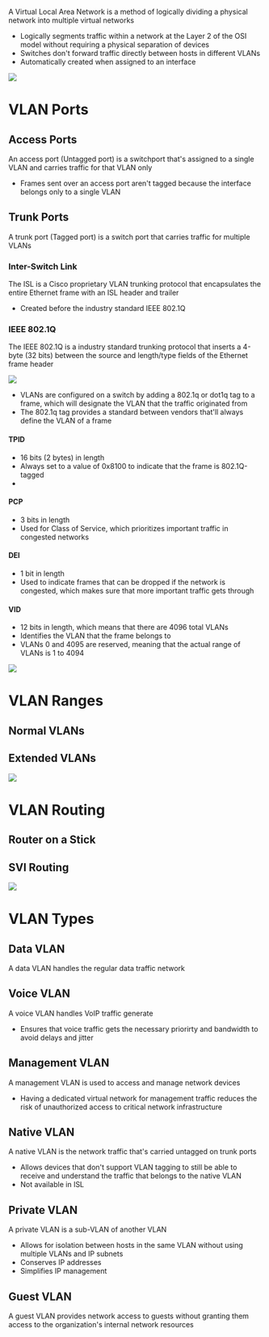 A Virtual Local Area Network is a method of logically dividing a physical network into multiple virtual networks

* Logically segments traffic within a network at the Layer 2 of the OSI model without requiring a physical separation of devices
* Switches don't forward traffic directly between hosts in different VLANs
* Automatically created when assigned to an interface

![](https://github.com/JonmarCorpuz/SecondBrain/blob/main/Assets/Whitespace.png)

# VLAN Ports

## Access Ports

An access port (Untagged port) is a switchport that's assigned to a single VLAN and carries traffic for that VLAN only

* Frames sent over an access port aren't tagged because the interface belongs only to a single VLAN

## Trunk Ports

A trunk port (Tagged port) is a switch port that carries traffic for multiple VLANs 

### Inter-Switch Link

The ISL is a Cisco proprietary VLAN trunking protocol that encapsulates the entire Ethernet frame with an ISL header and trailer

* Created before the industry standard IEEE 802.1Q

### IEEE 802.1Q

The IEEE 802.1Q is a industry standard trunking protocol that inserts a 4-byte (32 bits) between the source and length/type fields of the Ethernet frame header

![](https://github.com/JonmarCorpuz/SecondBrain/blob/main/Assets/dsfdfdgsgdfsgfdsgdfsfdsfdsfdsfddfsdfsfdsdsfdsg.png)

* VLANs are configured on a switch by adding a 802.1q or dot1q tag to a frame, which will designate the VLAN that the traffic originated from
* The 802.1q tag provides a standard between vendors that'll always define the VLAN of a frame

#### TPID 

* 16 bits (2 bytes) in length
* Always set to a value of 0x8100 to indicate that the frame is 802.1Q-tagged
* 

#### PCP

* 3 bits in length
* Used for Class of Service, which prioritizes important traffic in congested networks

#### DEI

* 1 bit in length
* Used to indicate frames that can be dropped if the network is congested, which makes sure that more important traffic gets through

#### VID

* 12 bits in length, which means that there are 4096 total VLANs
* Identifies the VLAN that the frame belongs to
* VLANs 0 and 4095 are reserved, meaning that the actual range of VLANs is 1 to 4094

![](https://github.com/JonmarCorpuz/SecondBrain/blob/main/Assets/Whitespace.png)

# VLAN Ranges

## Normal VLANs



## Extended VLANs

![](https://github.com/JonmarCorpuz/SecondBrain/blob/main/Assets/Whitespace.png)

# VLAN Routing

## Router on a Stick

## SVI Routing

![](https://github.com/JonmarCorpuz/SecondBrain/blob/main/Assets/Whitespace.png)

# VLAN Types

## Data VLAN

A data VLAN handles the regular data traffic network

## Voice VLAN

A voice VLAN handles VoIP traffic generate

* Ensures that voice traffic gets the necessary priorirty and bandwidth to avoid delays and jitter

## Management VLAN

A management VLAN is used to access and manage network devices

* Having a dedicated virtual network for management traffic reduces the risk of unauthorized access to critical network infrastructure

## Native VLAN

A native VLAN is the network traffic that's carried untagged on trunk ports

* Allows devices that don't support VLAN tagging to still be able to receive and understand the traffic that belongs to the native VLAN
* Not available in ISL

## Private VLAN

A private VLAN is a sub-VLAN of another VLAN

* Allows for isolation between hosts in the same VLAN without using multiple VLANs and IP subnets
* Conserves IP addresses
* Simplifies IP management

## Guest VLAN

A guest VLAN provides network access to guests without granting them access to the organization's internal network resources
